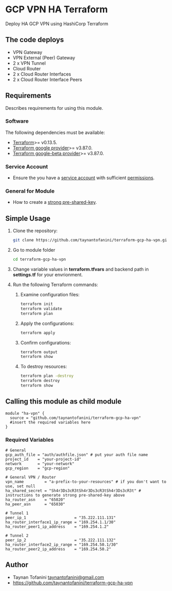 # **GCP VPN HA Terraform** #

Deploy HA GCP VPN using HashiCorp Terraform

## The code deploys ##

* VPN Gateway
* VPN External (Peer) Gateway
* 2 x VPN Tunnel
* Cloud Router
* 2 x Cloud Router Interfaces
* 2 x Cloud Router Interface Peers

## **Requirements** ##

Describes requirements for using this module.

### Software ###

The following dependencies must be available:

* [Terraform](https://www.terraform.io/downloads.html)>= v0.13.5.
* [Terraform google provider](https://registry.terraform.io/providers/hashicorp/google/latest/docs)>= v3.87.0.
* [Terraform google-beta provider](https://registry.terraform.io/providers/hashicorp/google/latest/docs)>= v3.87.0.

### Service Account ###

* Ensure the you have a [service account](https://cloud.google.com/iam/docs/creating-managing-service-accounts) with sufficient [permissions](https://cloud.google.com/network-connectivity/docs/vpn/how-to/creating-ha-vpn#expandable-1).

### General for Module ###

* How to create a [strong pre-shared-key](https://cloud.google.com/network-connectivity/docs/vpn/how-to/generating-pre-shared-key).

## **Simple Usage** ##

1. Clone the repository:

    ```bash
    git clone https://github.com/taynantofanini/terraform-gcp-ha-vpn.git
    ```

2. Go to module folder

    ```bash
    cd terraform-gcp-ha-vpn
    ```

3. Change variable values in **terraform.tfvars** and backend path in **settings.tf** for your envrionment.

4. Run the following Terraform commands:

    1. Examine configuration files:

        ```bash
        terraform init
        terraform validate
        terraform plan
        ```

    2. Apply the configurations:

        ```bash
        terraform apply
        ```

    3. Confirm configurations:

        ```bash
        terraform output
        terraform show
        ```

    4. To destroy resources:

        ```bash
        terraform plan -destroy
        terraform destroy
        terraform show
        ```

## **Calling this module as child module** ##

```hcl
module "ha-vpn" {
  source = "github.com/taynantofanini/terraform-gcp-ha-vpn"
  #insert the required variables here
}
```

### Required Variables ###

```hcl
# General
gcp_auth_file = "auth/authfile.json" # put your auth file name
project_id    = "your-project-id"
network       = "your-network"
gcp_region    = "gcp-region"

# General VPN / Router
vpn_name         = "a-prefix-to-your-resources" # if you don't want to use, set null
ha_shared_secret = "Sh4r3Ds3cR3tSh4r3Ds3cR3tSh4r3Ds3cR3t" # instructions to generate strong pre-shared-key above
ha_router_asn    = "65020"
ha_peer_asn      = "65030"

# Tunnel 1
peer_ip_1                     = "35.222.111.131"
ha_router_interface1_ip_range = "169.254.1.1/30"
ha_router_peer1_ip_address    = "169.254.1.2"

# Tunnel 2
peer_ip_2                     = "35.222.111.132"
ha_router_interface2_ip_range = "169.254.50.1/30"
ha_router_peer2_ip_address    = "169.254.50.2"
```

## **Author** ##

* Taynan Tofanini <taynantofanini@gmail.com>
* <https://github.com/taynantofanini/terraform-gcp-ha-vpn>

